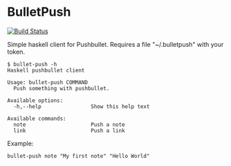 # BulletPush #

[![Build Status](https://travis-ci.org/markus1189/BulletPush.png?branch=master)](https://travis-ci.org/markus1189/BulletPush)

Simple haskell client for Pushbullet.  Requires a file "~/.bulletpush"
with your token.

```
$ bullet-push -h
Haskell pushbullet client

Usage: bullet-push COMMAND
  Push something with pushbullet.

Available options:
  -h,--help                Show this help text

Available commands:
  note                     Push a note
  link                     Push a link
```

Example:

`bullet-push note "My first note" "Hello World"`
